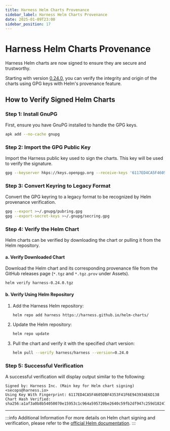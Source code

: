 ```yaml
---
title: Harness Helm Charts Provenance
sidebar_label: Harness Helm Charts Provenance
date: 2025-01-09T23:00
sidebar_position: 17
---
```


# Harness Helm Charts Provenance

Harness Helm charts are now signed to ensure they are secure and trustworthy. 

Starting with version [0.24.0](../release-notes/self-managed-enterprise-edition.md), you can verify the integrity and origin of the charts using GPG keys with Helm's provenance feature.

## How to Verify Signed Helm Charts

### Step 1: Install GnuPG
First, ensure you have GnuPG installed to handle the GPG keys.

```bash
apk add --no-cache gnupg
```

### Step 2: Import the GPG Public Key
Import the Harness public key used to sign the charts. This key will be used to verify the signature.

```bash
gpg --keyserver hkps://keys.openpgp.org --receive-keys '6117ED4CA5F4605DBF4353F41F6E943934E6D138'
```

### Step 3: Convert Keyring to Legacy Format
Convert the GPG keyring to a legacy format to be recognized by Helm provenance verification.

```bash
gpg --export >~/.gnupg/pubring.gpg
gpg --export-secret-keys >~/.gnupg/secring.gpg
```

### Step 4: Verify the Helm Chart
Helm charts can be verified by downloading the chart or pulling it from the Helm repository.

#### a. Verify Downloaded Chart
Download the Helm chart and its corresponding provenance file from the GitHub releases page (`*.tgz` and `*.tgz.prov` under Assets).

```bash
helm verify harness-0.24.0.tgz
```

#### b. Verify Using Helm Repository
1. Add the Harness Helm repository:

   ```bash
   helm repo add harness https://harness.github.io/helm-charts/
   ```

2. Update the Helm repository:

   ```bash
   helm repo update
   ```

3. Pull the chart and verify it with the specified chart version:

   ```bash
   helm pull --verify harness/harness --version=0.24.0
   ```

### Step 5: Successful Verification
A successful verification will display output similar to the following:

```plaintext
Signed by: Harness Inc. (Main key for Helm chart signing) <secops@harness.io>
Using Key With Fingerprint: 6117ED4CA5F4605DBF4353F41F6E943934E6D138
Chart Hash Verified: sha256:a1af3a0b8b54050070e15953c1c964a595720be2640c59fb2df947c259d18247
```
***

:::info Additional Information
For more details on Helm chart signing and verification, please refer to the [official Helm documentation](https://helm.sh/docs/topics/provenance/).
:::